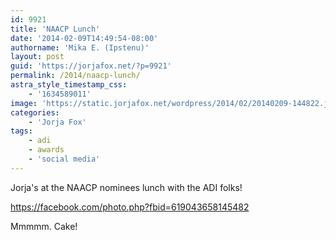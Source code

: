 ```yaml
---
id: 9921
title: 'NAACP Lunch'
date: '2014-02-09T14:49:54-08:00'
authorname: 'Mika E. (Ipstenu)'
layout: post
guid: 'https://jorjafox.net/?p=9921'
permalink: /2014/naacp-lunch/
astra_style_timestamp_css:
    - '1634589011'
image: 'https://static.jorjafox.net/wordpress/2014/02/20140209-144822.jpg'
categories:
    - 'Jorja Fox'
tags:
    - adi
    - awards
    - 'social media'
---
```


Jorja's at the NAACP nominees lunch with the ADI folks!

https://facebook.com/photo.php?fbid=619043658145482

Mmmmm. Cake!
